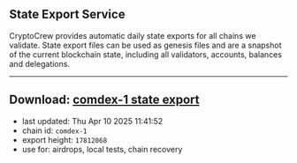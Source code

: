 ## State Export Service
CryptoCrew provides automatic daily state exports for all chains we validate. State export files can be used as genesis files and are a snapshot of the current blockchain state, including all validators, accounts, balances and delegations.

---
**Download: [comdex-1 state export](https://dl-eu2.ccvalidators.com/SERVICE/comdex/comdex-1_export_17812068.json)**
---

- last updated: Thu Apr 10 2025 11:41:52
- chain id: `comdex-1`
- export height: `17812068`
- use for: airdrops, local tests, chain recovery
